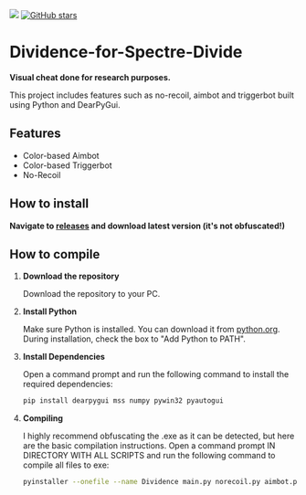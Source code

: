 ![](https://api.visitorbadge.io/api/VisitorHit?user=secretlay3r&repo=Dividence-for-Spectre-Divide&countColor=%237B1E7A)
[![GitHub stars](https://img.shields.io/github/stars/secretlay3r/Dividence-for-Spectre-Divide)](https://github.com/secretlay3r/Dividence-for-Spectre-Divide/stargazers)

# Dividence-for-Spectre-Divide

**Visual cheat done for research purposes.**

This project includes features such as no-recoil, aimbot and triggerbot built using Python and DearPyGui.

## Features

- Color-based Aimbot
- Color-based Triggerbot
- No-Recoil

## How to install
**Navigate to [releases](https://github.com/secretlay3r/Dividence-for-Spectre-Divide/releases/tag/exe) and download latest version (it's not obfuscated!)**

## How to compile
1. **Download the repository**  

   Download the repository to your PC.

3. **Install Python**
   
   Make sure Python is installed. You can download it from [python.org](https://www.python.org/downloads/).  
   During installation, check the box to "Add Python to PATH".

5. **Install Dependencies**
   
   Open a command prompt and run the following command to install the required dependencies:

   ```bash
   pip install dearpygui mss numpy pywin32 pyautogui
6. **Compiling**

   I highly recommend obfuscating the .exe as it can be detected, but here are the basic compilation instructions.
   Open a command prompt IN DIRECTORY WITH ALL SCRIPTS and run the following command to compile all files to exe:
   
   ```bash
   pyinstaller --onefile --name Dividence main.py norecoil.py aimbot.py triggerbot.py


